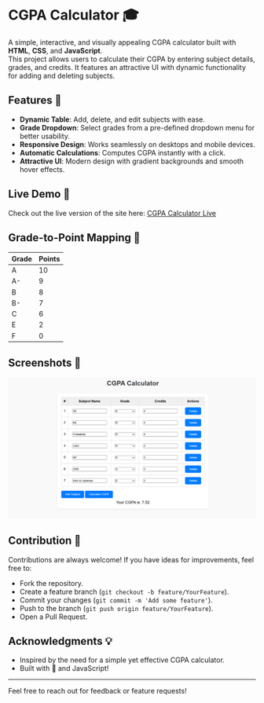 # CGPA Calculator 🎓

A simple, interactive, and visually appealing CGPA calculator built with **HTML**, **CSS**, and **JavaScript**.  
This project allows users to calculate their CGPA by entering subject details, grades, and credits. It features an attractive UI with dynamic functionality for adding and deleting subjects.

## Features 🚀
- **Dynamic Table**: Add, delete, and edit subjects with ease.
- **Grade Dropdown**: Select grades from a pre-defined dropdown menu for better usability.
- **Responsive Design**: Works seamlessly on desktops and mobile devices.
- **Automatic Calculations**: Computes CGPA instantly with a click.
- **Attractive UI**: Modern design with gradient backgrounds and smooth hover effects.

## Live Demo 🚀

Check out the live version of the site here: [CGPA Calculator Live](https://algoanurag.github.io/cgpa-calculator/)

## Grade-to-Point Mapping 🧮
| Grade | Points |
|-------|--------|
| A     | 10     |
| A-    | 9      |
| B     | 8      |
| B-    | 7      |
| C     | 6      |
| E     | 2      |
| F     | 0      |

## Screenshots 📸
![Home Screen](gpa_calci_photo.png)

## Contribution 🤝
Contributions are always welcome! If you have ideas for improvements, feel free to:
- Fork the repository.
- Create a feature branch (`git checkout -b feature/YourFeature`).
- Commit your changes (`git commit -m 'Add some feature'`).
- Push to the branch (`git push origin feature/YourFeature`).
- Open a Pull Request.

## Acknowledgments 💡
- Inspired by the need for a simple yet effective CGPA calculator.
- Built with 💖 and JavaScript!

---

Feel free to reach out for feedback or feature requests!

